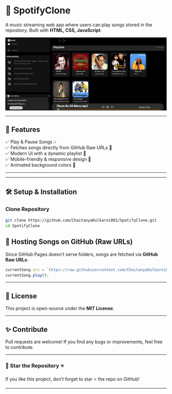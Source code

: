 # 🎵 SpotifyClone

A music streaming web app where users can play songs stored in the repository. Built with **HTML, CSS, JavaScript**.

![SpotifyClone Preview](./image.png)

---

## 🚀 Features

✅ Play & Pause Songs 🎶  
✅ Fetches songs directly from GitHub Raw URLs 🔗  
✅ Modern UI with a dynamic playlist 📜  
✅ Mobile-friendly & responsive design 📱  
✅ Animated background colors 🎨

---

---

## 🛠 Setup & Installation

###  Clone Repository
```sh
git clone https://github.com/ChaitanyaKulkarni001/SpotifyClone.git
cd SpotifyClone
```



## 📡 Hosting Songs on GitHub (Raw URLs)
Since GitHub Pages doesn’t serve folders, songs are fetched via **GitHub Raw URLs**:

```js
currentSong.src = `https://raw.githubusercontent.com/ChaitanyaKulkarni001/SpotifyClone/master/Songs/${currentFolder}/${songs[currentIndex]}`;
currentSong.play();
```

---


## 📜 License
This project is open-source under the **MIT License**.

---

## ✨ Contribute
Pull requests are welcome! If you find any bugs or improvements, feel free to contribute.

---

### 🌟 Star the Repository ⭐
If you like this project, don’t forget to star ⭐ the repo on GitHub!

---
